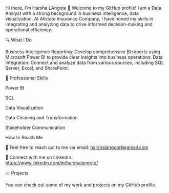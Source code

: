 Hi there, I'm Harsha LAngote 👋
Welcome to my GitHub profile! I am a Data Analyst with a strong background in business intelligence, data visualization. At Allstate Insurance Company, I have honed my skills in integrating and analyzing data to drive informed decision-making and operational efficiency.

🔍 What I Do

Business Intelligence Reporting: Develop comprehensive BI reports using Microsoft Power BI to provide clear insights into business operations. Data Integration: Connect and analyze data from various sources, including SQL Server, Excel, and SharePoint.

💼 Professional Skills

Power BI

SQL

Data Visualization

Data Cleaning and Transformation

Stakeholder Communication

How to Reach Me

📧 Feel free to reach out to me via email: harshalangote1@gmail.com

💬 Connect with me on LinkedIn : https://www.linkedin.com/in/harshalangote/

📈 Projects

You can check out some of my work and projects on my GitHub profile.
